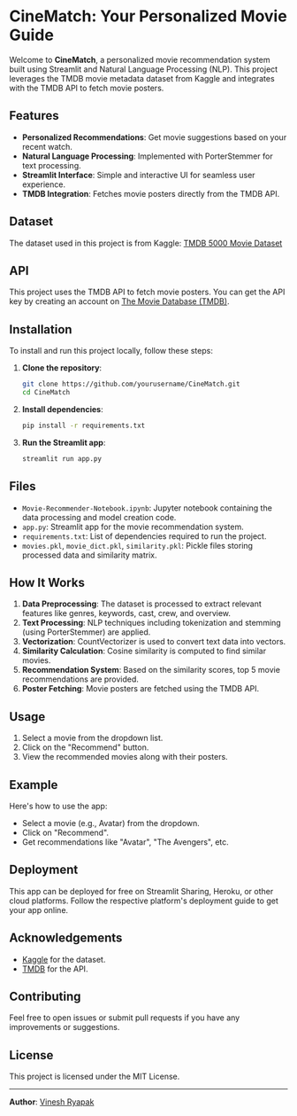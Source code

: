 # CineMatch: Your Personalized Movie Guide

Welcome to **CineMatch**, a personalized movie recommendation system built using Streamlit and Natural Language Processing (NLP). This project leverages the TMDB movie metadata dataset from Kaggle and integrates with the TMDB API to fetch movie posters.

## Features

- **Personalized Recommendations**: Get movie suggestions based on your recent watch.
- **Natural Language Processing**: Implemented with PorterStemmer for text processing.
- **Streamlit Interface**: Simple and interactive UI for seamless user experience.
- **TMDB Integration**: Fetches movie posters directly from the TMDB API.

## Dataset

The dataset used in this project is from Kaggle:
[TMDB 5000 Movie Dataset](https://www.kaggle.com/datasets/tmdb/tmdb-movie-metadata)

## API

This project uses the TMDB API to fetch movie posters. You can get the API key by creating an account on [The Movie Database (TMDB)](https://www.themoviedb.org/).

## Installation

To install and run this project locally, follow these steps:

1. **Clone the repository**:
    ```bash
    git clone https://github.com/yourusername/CineMatch.git
    cd CineMatch
    ```

2. **Install dependencies**:
    ```bash
    pip install -r requirements.txt
    ```

3. **Run the Streamlit app**:
    ```bash
    streamlit run app.py
    ```

## Files

- `Movie-Recommender-Notebook.ipynb`: Jupyter notebook containing the data processing and model creation code.
- `app.py`: Streamlit app for the movie recommendation system.
- `requirements.txt`: List of dependencies required to run the project.
- `movies.pkl`, `movie_dict.pkl`, `similarity.pkl`: Pickle files storing processed data and similarity matrix.

## How It Works

1. **Data Preprocessing**: The dataset is processed to extract relevant features like genres, keywords, cast, crew, and overview.
2. **Text Processing**: NLP techniques including tokenization and stemming (using PorterStemmer) are applied.
3. **Vectorization**: CountVectorizer is used to convert text data into vectors.
4. **Similarity Calculation**: Cosine similarity is computed to find similar movies.
5. **Recommendation System**: Based on the similarity scores, top 5 movie recommendations are provided.
6. **Poster Fetching**: Movie posters are fetched using the TMDB API.

## Usage

1. Select a movie from the dropdown list.
2. Click on the "Recommend" button.
3. View the recommended movies along with their posters.

## Example

Here's how to use the app:

- Select a movie (e.g., Avatar) from the dropdown.
- Click on "Recommend".
- Get recommendations like "Avatar", "The Avengers", etc.

## Deployment

This app can be deployed for free on Streamlit Sharing, Heroku, or other cloud platforms. Follow the respective platform's deployment guide to get your app online.

## Acknowledgements

- [Kaggle](https://www.kaggle.com/) for the dataset.
- [TMDB](https://www.themoviedb.org/) for the API.

## Contributing

Feel free to open issues or submit pull requests if you have any improvements or suggestions.

## License

This project is licensed under the MIT License.

---

**Author**: [Vinesh Ryapak](https://www.linkedin.com/in/vinesh-ryapak-73693a227/)
